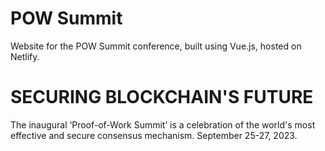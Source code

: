 # POW Summit

Website for the POW Summit conference, built using Vue.js, hosted on Netlify.

# SECURING BLOCKCHAIN'S FUTURE

The inaugural ‘Proof-of-Work Summit’ is a celebration of the world's most effective and secure consensus mechanism.
September 25-27, 2023.

